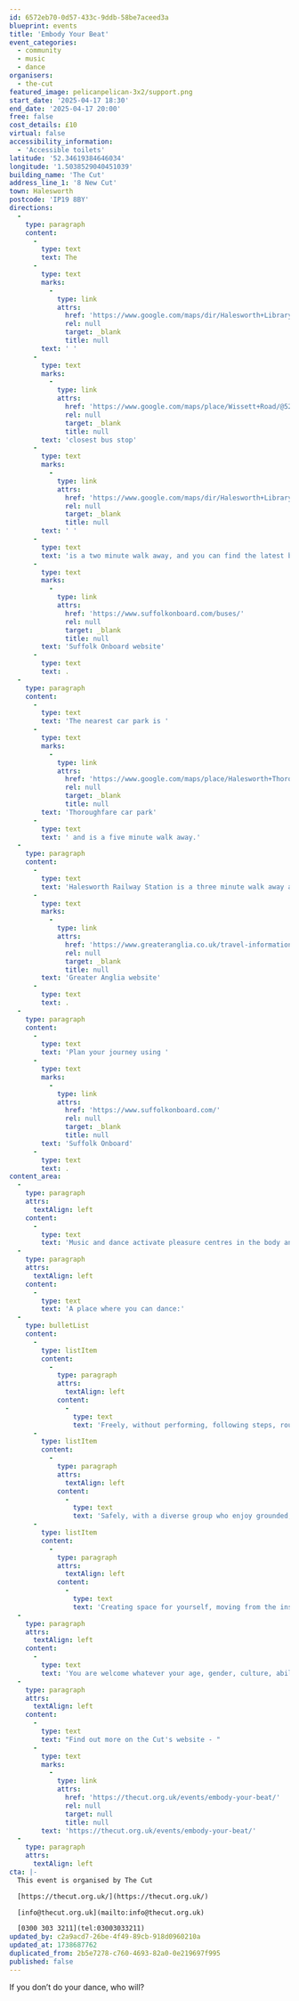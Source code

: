 ```yaml
---
id: 6572eb70-0d57-433c-9ddb-58be7aceed3a
blueprint: events
title: 'Embody Your Beat'
event_categories:
  - community
  - music
  - dance
organisers:
  - the-cut
featured_image: pelicanpelican-3x2/support.png
start_date: '2025-04-17 18:30'
end_date: '2025-04-17 20:00'
free: false
cost_details: £10
virtual: false
accessibility_information:
  - 'Accessible toilets'
latitude: '52.34619384646034'
longitude: '1.5038529040451039'
building_name: 'The Cut'
address_line_1: '8 New Cut'
town: Halesworth
postcode: 'IP19 8BY'
directions:
  -
    type: paragraph
    content:
      -
        type: text
        text: The
      -
        type: text
        marks:
          -
            type: link
            attrs:
              href: 'https://www.google.com/maps/dir/Halesworth+Library,+Bridge+Street,+Halesworth/Car+Park,+Halesworth+IP19+8BF/@52.3449212,1.5000528,17z/data=!3m1!4b1!4m14!4m13!1m5!1m1!1s0x47d98b36c7f5f84d:0xfd770d2c2e133869!2m2!1d1.5019204!2d52.3450274!1m5!1m1!1s0x47d98b31303c7f8f:0xbf54f01bf856cf9f!2m2!1d1.5032912!2d52.3445208!3e2?entry=ttu'
              rel: null
              target: _blank
              title: null
        text: ' '
      -
        type: text
        marks:
          -
            type: link
            attrs:
              href: 'https://www.google.com/maps/place/Wissett+Road/@52.3460503,1.5009029,17z/data=!3m1!5s0x47d98b315a44014f:0x4d61dd8517d71f86!4m23!1m16!4m15!1m6!1m2!1s0x47d98b31508c5357:0x40eccb485f618aed!2sThe+Cut,+8+New+Cut,+Halesworth+IP19+8BY!2m2!1d1.503869!2d52.3460759!1m6!1m2!1s0x47d98b3154831a81:0xf6d54937e9a00af2!2sWissett+Road,+Halesworth+IP19+8BX!2m2!1d1.502986!2d52.346161!3e2!3m5!1s0x47d98b3154831a81:0xf6d54937e9a00af2!8m2!3d52.346161!4d1.502986!16s%2Fg%2F1q67qtk1w?entry=ttu&g_ep=EgoyMDI0MTAyOS4wIKXMDSoASAFQAw%3D%3D'
              rel: null
              target: _blank
              title: null
        text: 'closest bus stop'
      -
        type: text
        marks:
          -
            type: link
            attrs:
              href: 'https://www.google.com/maps/dir/Halesworth+Library,+Bridge+Street,+Halesworth/Car+Park,+Halesworth+IP19+8BF/@52.3449212,1.5000528,17z/data=!3m1!4b1!4m14!4m13!1m5!1m1!1s0x47d98b36c7f5f84d:0xfd770d2c2e133869!2m2!1d1.5019204!2d52.3450274!1m5!1m1!1s0x47d98b31303c7f8f:0xbf54f01bf856cf9f!2m2!1d1.5032912!2d52.3445208!3e2?entry=ttu'
              rel: null
              target: _blank
              title: null
        text: ' '
      -
        type: text
        text: 'is a two minute walk away, and you can find the latest bus timetables on the '
      -
        type: text
        marks:
          -
            type: link
            attrs:
              href: 'https://www.suffolkonboard.com/buses/'
              rel: null
              target: _blank
              title: null
        text: 'Suffolk Onboard website'
      -
        type: text
        text: .
  -
    type: paragraph
    content:
      -
        type: text
        text: 'The nearest car park is '
      -
        type: text
        marks:
          -
            type: link
            attrs:
              href: 'https://www.google.com/maps/place/Halesworth+Thoroughfare+Car+Park/@52.3445643,1.5001719,17z/data=!4m23!1m16!4m15!1m6!1m2!1s0x47d98b36c7f5f84d:0xfd770d2c2e133869!2sHalesworth+Library,+Bridge+Street,+Halesworth!2m2!1d1.5019204!2d52.3450274!1m6!1m2!1s0x47d98b30d8472cfb:0x1f4bb1f9cfc782db!2sHalesworth+Thoroughfare+Car+Park,+Thoroughfare,+Halesworth+IP19+8AH!2m2!1d1.5028642!2d52.344223!3e2!3m5!1s0x47d98b30d8472cfb:0x1f4bb1f9cfc782db!8m2!3d52.344223!4d1.5028642!16s%2Fg%2F11d_8gq5bl?entry=ttu'
              rel: null
              target: _blank
              title: null
        text: 'Thoroughfare car park'
      -
        type: text
        text: ' and is a five minute walk away.'
  -
    type: paragraph
    content:
      -
        type: text
        text: 'Halesworth Railway Station is a three minute walk away and you can find train times on the '
      -
        type: text
        marks:
          -
            type: link
            attrs:
              href: 'https://www.greateranglia.co.uk/travel-information/station-information/has'
              rel: null
              target: _blank
              title: null
        text: 'Greater Anglia website'
      -
        type: text
        text: .
  -
    type: paragraph
    content:
      -
        type: text
        text: 'Plan your journey using '
      -
        type: text
        marks:
          -
            type: link
            attrs:
              href: 'https://www.suffolkonboard.com/'
              rel: null
              target: _blank
              title: null
        text: 'Suffolk Onboard'
      -
        type: text
        text: .
content_area:
  -
    type: paragraph
    attrs:
      textAlign: left
    content:
      -
        type: text
        text: 'Music and dance activate pleasure centres in the body and brain stimulating comfort, calm, relaxation, joy and empowerment as well as recalibrating the sensory and nervous systems. The class is inclusive and trauma informed.'
  -
    type: paragraph
    attrs:
      textAlign: left
    content:
      -
        type: text
        text: 'A place where you can dance:'
  -
    type: bulletList
    content:
      -
        type: listItem
        content:
          -
            type: paragraph
            attrs:
              textAlign: left
            content:
              -
                type: text
                text: 'Freely, without performing, following steps, routines or partnering with no expectations of what your dance should be or look like'
      -
        type: listItem
        content:
          -
            type: paragraph
            attrs:
              textAlign: left
            content:
              -
                type: text
                text: 'Safely, with a diverse group who enjoy grounded, conscious, freeform movement dancing on their own and together with consent and respect'
      -
        type: listItem
        content:
          -
            type: paragraph
            attrs:
              textAlign: left
            content:
              -
                type: text
                text: 'Creating space for yourself, moving from the inside out, engaging with others and sharing experiences which has a positive effect on mental and physical health and wellbeing'
  -
    type: paragraph
    attrs:
      textAlign: left
    content:
      -
        type: text
        text: 'You are welcome whatever your age, gender, culture, ability, experience, shape, fitness, physical and mental ability (under 16’s must be accompanied by an adult).'
  -
    type: paragraph
    attrs:
      textAlign: left
    content:
      -
        type: text
        text: "Find out more on the Cut's website - "
      -
        type: text
        marks:
          -
            type: link
            attrs:
              href: 'https://thecut.org.uk/events/embody-your-beat/'
              rel: null
              target: null
              title: null
        text: 'https://thecut.org.uk/events/embody-your-beat/'
  -
    type: paragraph
    attrs:
      textAlign: left
cta: |-
  This event is organised by The Cut

  [https://thecut.org.uk/](https://thecut.org.uk/) 

  [info@thecut.org.uk](mailto:info@thecut.org.uk)

  [0300 303 3211](tel:03003033211)
updated_by: c2a9acd7-26be-4f49-89cb-918d0960210a
updated_at: 1738687762
duplicated_from: 2b5e7278-c760-4693-82a0-0e219697f995
published: false
---
```

If you don’t do your dance, who will?